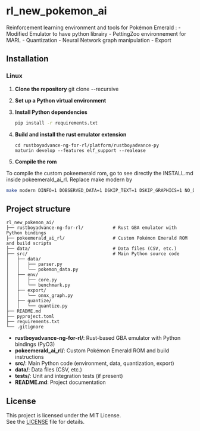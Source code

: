 # rl_new_pokemon_ai

Reinforcement learning environment and tools for Pokémon Emerald : 
    - Modified Emulator to have python librairy 
    - PettingZoo environnement for MARL
    - Quantization 
    - Neural Network graph manipulation 
    - Export 

##  Installation 
### Linux 
1. **Clone the repository**
git clone --recursive
2. **Set up a Python virtual environment**
3. **Install Python dependencies**
   ```sh
   pip install -r requirements.txt
   ```

4. **Build and install the rust emulator extension**
    ```
    cd rustboyadvance-ng-for-rl/platform/rustboyadvance-py
    maturin develop --features elf_support --realease
    ```

5. **Compile the rom**

To compile the custom pokeemerald rom, go to see directly the INSTALL.md inside pokeemerald_ai_rl. Replace make modern by 
```bash
make modern DINFO=1 DOBSERVED_DATA=1 DSKIP_TEXT=1 DSKIP_GRAPHICS=1 NO_DEBUG=1 -j
```

## Project structure
```
rl_new_pokemon_ai/
├── rustboyadvance-ng-for-rl/           # Rust GBA emulator with Python bindings
├── pokeemerald_ai_rl/                  # Custom Pokémon Emerald ROM and build scripts
├── data/                               # Data files (CSV, etc.)
├── src/                                # Main Python source code
│   ├── data/
│   │   ├── parser.py
│   │   └── pokemon_data.py
│   ├── env/
│   │   ├── core.py
│   │   └── benchmark.py
│   ├── export/
│   │   └── onnx_graph.py
│   ├── quantize/
│   │   └── quantize.py
├── README.md
├── pyproject.toml
├── requirements.txt
└── .gitignore
```
- **rustboyadvance-ng-for-rl/**: Rust-based GBA emulator with Python bindings (PyO3)
- **pokeemerald_ai_rl/**: Custom Pokémon Emerald ROM and build instructions
- **src/**: Main Python code (environment, data, quantization, export)
- **data/**: Data files (CSV, etc.)
- **tests/**: Unit and integration tests (if present)
- **README.md**: Project documentation

## License
This project is licensed under the MIT License.  
See the [LICENSE](LICENSE) file for details.